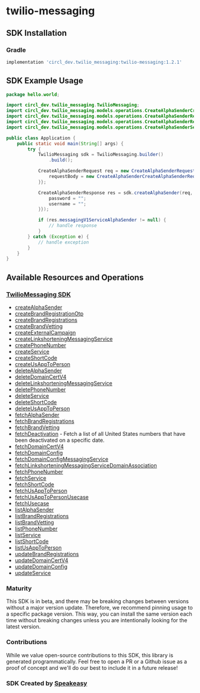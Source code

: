 # twilio-messaging

<!-- Start SDK Installation -->
## SDK Installation

### Gradle

```groovy
implementation 'circl_dev.twilio_messaging:twilio-messaging:1.2.1'
```
<!-- End SDK Installation -->

## SDK Example Usage
<!-- Start SDK Example Usage -->
```java
package hello.world;

import circl_dev.twilio_messaging.TwilioMessaging;
import circl_dev.twilio_messaging.models.operations.CreateAlphaSenderCreateAlphaSenderRequest;
import circl_dev.twilio_messaging.models.operations.CreateAlphaSenderRequest;
import circl_dev.twilio_messaging.models.operations.CreateAlphaSenderResponse;
import circl_dev.twilio_messaging.models.operations.CreateAlphaSenderSecurity;

public class Application {
    public static void main(String[] args) {
        try {
            TwilioMessaging sdk = TwilioMessaging.builder()
                .build();

            CreateAlphaSenderRequest req = new CreateAlphaSenderRequest("corrupti") {{
                requestBody = new CreateAlphaSenderCreateAlphaSenderRequest("provident");;
            }};            

            CreateAlphaSenderResponse res = sdk.createAlphaSender(req, new CreateAlphaSenderSecurity("distinctio", "quibusdam") {{
                password = "";
                username = "";
            }});

            if (res.messagingV1ServiceAlphaSender != null) {
                // handle response
            }
        } catch (Exception e) {
            // handle exception
        }
    }
}
```
<!-- End SDK Example Usage -->

<!-- Start SDK Available Operations -->
## Available Resources and Operations

### [TwilioMessaging SDK](docs/sdks/twiliomessaging/README.md)

* [createAlphaSender](docs/sdks/twiliomessaging/README.md#createalphasender)
* [createBrandRegistrationOtp](docs/sdks/twiliomessaging/README.md#createbrandregistrationotp)
* [createBrandRegistrations](docs/sdks/twiliomessaging/README.md#createbrandregistrations)
* [createBrandVetting](docs/sdks/twiliomessaging/README.md#createbrandvetting)
* [createExternalCampaign](docs/sdks/twiliomessaging/README.md#createexternalcampaign)
* [createLinkshorteningMessagingService](docs/sdks/twiliomessaging/README.md#createlinkshorteningmessagingservice)
* [createPhoneNumber](docs/sdks/twiliomessaging/README.md#createphonenumber)
* [createService](docs/sdks/twiliomessaging/README.md#createservice)
* [createShortCode](docs/sdks/twiliomessaging/README.md#createshortcode)
* [createUsAppToPerson](docs/sdks/twiliomessaging/README.md#createusapptoperson)
* [deleteAlphaSender](docs/sdks/twiliomessaging/README.md#deletealphasender)
* [deleteDomainCertV4](docs/sdks/twiliomessaging/README.md#deletedomaincertv4)
* [deleteLinkshorteningMessagingService](docs/sdks/twiliomessaging/README.md#deletelinkshorteningmessagingservice)
* [deletePhoneNumber](docs/sdks/twiliomessaging/README.md#deletephonenumber)
* [deleteService](docs/sdks/twiliomessaging/README.md#deleteservice)
* [deleteShortCode](docs/sdks/twiliomessaging/README.md#deleteshortcode)
* [deleteUsAppToPerson](docs/sdks/twiliomessaging/README.md#deleteusapptoperson)
* [fetchAlphaSender](docs/sdks/twiliomessaging/README.md#fetchalphasender)
* [fetchBrandRegistrations](docs/sdks/twiliomessaging/README.md#fetchbrandregistrations)
* [fetchBrandVetting](docs/sdks/twiliomessaging/README.md#fetchbrandvetting)
* [fetchDeactivation](docs/sdks/twiliomessaging/README.md#fetchdeactivation) - Fetch a list of all United States numbers that have been deactivated on a specific date.
* [fetchDomainCertV4](docs/sdks/twiliomessaging/README.md#fetchdomaincertv4)
* [fetchDomainConfig](docs/sdks/twiliomessaging/README.md#fetchdomainconfig)
* [fetchDomainConfigMessagingService](docs/sdks/twiliomessaging/README.md#fetchdomainconfigmessagingservice)
* [fetchLinkshorteningMessagingServiceDomainAssociation](docs/sdks/twiliomessaging/README.md#fetchlinkshorteningmessagingservicedomainassociation)
* [fetchPhoneNumber](docs/sdks/twiliomessaging/README.md#fetchphonenumber)
* [fetchService](docs/sdks/twiliomessaging/README.md#fetchservice)
* [fetchShortCode](docs/sdks/twiliomessaging/README.md#fetchshortcode)
* [fetchUsAppToPerson](docs/sdks/twiliomessaging/README.md#fetchusapptoperson)
* [fetchUsAppToPersonUsecase](docs/sdks/twiliomessaging/README.md#fetchusapptopersonusecase)
* [fetchUsecase](docs/sdks/twiliomessaging/README.md#fetchusecase)
* [listAlphaSender](docs/sdks/twiliomessaging/README.md#listalphasender)
* [listBrandRegistrations](docs/sdks/twiliomessaging/README.md#listbrandregistrations)
* [listBrandVetting](docs/sdks/twiliomessaging/README.md#listbrandvetting)
* [listPhoneNumber](docs/sdks/twiliomessaging/README.md#listphonenumber)
* [listService](docs/sdks/twiliomessaging/README.md#listservice)
* [listShortCode](docs/sdks/twiliomessaging/README.md#listshortcode)
* [listUsAppToPerson](docs/sdks/twiliomessaging/README.md#listusapptoperson)
* [updateBrandRegistrations](docs/sdks/twiliomessaging/README.md#updatebrandregistrations)
* [updateDomainCertV4](docs/sdks/twiliomessaging/README.md#updatedomaincertv4)
* [updateDomainConfig](docs/sdks/twiliomessaging/README.md#updatedomainconfig)
* [updateService](docs/sdks/twiliomessaging/README.md#updateservice)
<!-- End SDK Available Operations -->

### Maturity

This SDK is in beta, and there may be breaking changes between versions without a major version update. Therefore, we recommend pinning usage
to a specific package version. This way, you can install the same version each time without breaking changes unless you are intentionally
looking for the latest version.

### Contributions

While we value open-source contributions to this SDK, this library is generated programmatically.
Feel free to open a PR or a Github issue as a proof of concept and we'll do our best to include it in a future release!

### SDK Created by [Speakeasy](https://docs.speakeasyapi.dev/docs/using-speakeasy/client-sdks)
